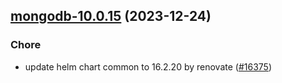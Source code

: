 

## [mongodb-10.0.15](https://github.com/truecharts/charts/compare/mongodb-10.0.14...mongodb-10.0.15) (2023-12-24)

### Chore

- update helm chart common to 16.2.20 by renovate ([#16375](https://github.com/truecharts/charts/issues/16375))
  
  